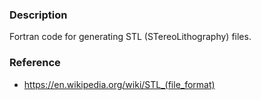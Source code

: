 ### Description

Fortran code for generating STL (STereoLithography) files.

### Reference

  * https://en.wikipedia.org/wiki/STL_(file_format)
